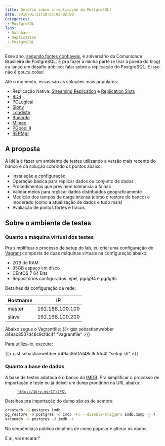 ```yaml
---
title: Desafio sobre a replicação do PostgreSQL!
date: 2016-01-21T20:05:03-02:00
Categories:
 - PostgreSQL
Tags:
 - Database
 - Replication
 - PostgreSQL
---
```


Esse ano, [segundo fontes confiáveis](http://savepoint.blog.br/10-anos-de-pgbr/), é aniversário da Comunidade Brasileira de PostgreSQL. E pra fazer a minha parte (e tirar a poeira do blog) eu lanço um desafio público: falar sobre a replicação do PostgreSQL. E isso não é pouca coisa!

Até o momento, essas são as soluções mais populares:

 * Replicação Nativa: [Streaming Replication](http://www.postgresql.org/docs/current/static/warm-standby.html#STREAMING-REPLICATION) e [Replication Slots](http://www.postgresql.org/docs/current/static/warm-standby.html#STREAMING-REPLICATION-SLOTS)
 * [BDR](http://2ndquadrant.com/en-us/resources/bdr/)
 * [PGLogical](http://2ndquadrant.com/en/resources/pglogical/)
 * [Slony](http://slony.info/)
 * [Londiste](https://wiki.postgresql.org/wiki/SkyTools#Londiste)
 * [Bucardo](https://bucardo.org/wiki/Bucardo)
 * [Mimeo](http://www.keithf4.com/mimeo-introduction/)
 * [PGpool II](http://www.pgpool.net/mediawiki/index.php/Main_Page)
 * [REPMgr](http://www.repmgr.org/)

## A proposta

A idéia é fazer um ambiente de testes utilizando a versão mais recente do banco e da solução cobrindo os pontos abaixo:
 
 * Instalação e configuração
 * Operação basica para replicar dados ou conjunto de dados
 * Procedimentos que previnem tolerancia a falhas
 * Validar meios para replicar dados distribuidos geograficamente
 * Medição dos tempos de carga intensa (como o restore do banco) e moderado (como a atualização de dados e tudo mais)
 * Avaliação de pontos fortes e fracos

## Sobre o ambiente de testes

### Quanto a máquina virtual dos testes

Pra simplificar o processo de setup do lab, eu criei uma configuração do [Vagrant](https://www.vagrantup.com/) composta de duas máquinas virtuais na configuração abaixo:

 * 2GB de RAM
 * 35GB espaço em disco
 * CEntOS 7 64 Bits
 * Repositórios configurados: epel, pgdg94 e pgdg95

Detalhes da configuração de rede:

<table class="table">
	<thead>
		<tr>
			<th>Hostname</th>
			<th>IP</th>
		</tr>
	</thead>
	<tbody>
		<tr>
			<td>master</td>
			<td>192.168.100.100</td>
		</tr>
		<tr>
			<td>slave</td>
			<td>192.168.100.200</td>
		</tr>
	</tbody>
</table>



Abaixo segue o Vagrantfile:
{{< gist sebastianwebber d49ac8507d48c9cfdc4f "Vagrantfile" >}}

Para utiliza-lo, execute:


{{< gist sebastianwebber d49ac8507d48c9cfdc4f "setup.sh" >}}


### Quanto a base de dados

A base de testes adotada é o banco do [IMDB](http://www.imdb.com/). Pra simplificar o processo de importação e teste eu já deixei um dump prontinho na URL abaixo:

 > [`http://1drv.ms/1TjlPXl`](http://1drv.ms/1TjlPXl)

Detalhes pra importação do dump são os de sempre:
```bash
createdb -U postgres imdb
pg_restore -U postgres -d imdb -Fc --disable-triggers imdb.dump -j 4
vacuumdb -U postgres -d imdb -z
```

Na sequência já publico detalhes de como popular e alterar os dados.

E aí, vai encarar?